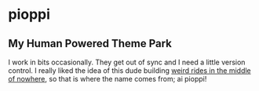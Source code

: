 # pioppi

## My Human Powered Theme Park

I work in bits occasionally. They get out of sync and I need a little version control. I really liked the idea of this dude building [weird rides in the middle of nowhere](https://www.youtube.com/watch?v=iCQEc736GO4), so that is where the name comes from; ai pioppi!
